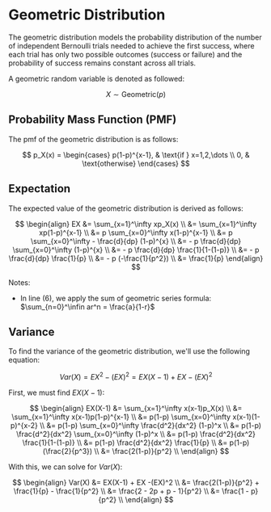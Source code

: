 # Geometric Distribution

The geometric distribution models the probability distribution of the number of independent Bernoulli trials needed to achieve the first success, where each trial has only two possible outcomes (success or failure) and the probability of success remains constant across all trials.

A geometric random variable is denoted as followed:

$$ X \sim \text{Geometric}(p) $$

## Probability Mass Function (PMF)

The pmf of the geometric distribution is as follows:

$$
p_X(x) =
\begin{cases}
p(1-p)^{x-1}, & \text{if } x=1,2,\dots \\
0, & \text{otherwise}
\end{cases}
$$

## Expectation

The expected value of the geometric distribution is derived as follows:

$$
\begin{align}
EX &= \sum_{x=1}^\infty xp_X(x) \\
&= \sum_{x=1}^\infty xp(1-p)^{x-1} \\
&= p \sum_{x=0}^\infty x(1-p)^{x-1} \\
&= p \sum_{x=0}^\infty - \frac{d}{dp} (1-p)^{x} \\
&= - p \frac{d}{dp} \sum_{x=0}^\infty (1-p)^{x} \\
&= - p \frac{d}{dp} \frac{1}{1-(1-p)} \\
&= - p \frac{d}{dp} \frac{1}{p} \\
&= - p (-\frac{1}{p^2}) \\
&= \frac{1}{p}
\end{align}
$$

Notes:
- In line (6), we apply the sum of geometric series formula: $\sum_{n=0}^\infin ar^n = \frac{a}{1-r}$ 

## Variance

To find the variance of the geometric distribution, we'll use the following equation:

$$ Var(X) = EX^2 - (EX)^2 = EX(X-1) + EX -(EX)^2 $$

First, we must find $EX(X-1)$:

$$
\begin{align}
EX(X-1) &= \sum_{x=1}^\infty x(x-1)p_X(x) \\
&= \sum_{x=1}^\infty x(x-1)p(1-p)^{x-1} \\
&= p(1-p) \sum_{x=0}^\infty x(x-1)(1-p)^{x-2} \\
&= p(1-p) \sum_{x=0}^\infty \frac{d^2}{dx^2} (1-p)^x \\
&= p(1-p) \frac{d^2}{dx^2} \sum_{x=0}^\infty (1-p)^x \\
&= p(1-p) \frac{d^2}{dx^2} \frac{1}{1-(1-p)} \\
&= p(1-p) \frac{d^2}{dx^2} \frac{1}{p} \\
&= p(1-p) (\frac{2}{p^3}) \\
&= \frac{2(1-p)}{p^2} \\
\end{align}
$$

With this, we can solve for $Var(X)$:

$$
\begin{align}
Var(X) &= EX(X-1) + EX -(EX)^2 \\
&= \frac{2(1-p)}{p^2} + \frac{1}{p} - \frac{1}{p^2} \\
&= \frac{2 - 2p + p - 1}{p^2} \\
&= \frac{1 - p}{p^2} \\
\end{align}
$$